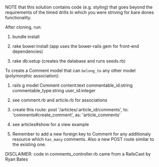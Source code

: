 
NOTE that this solution contains code (e.g. styling) that goes beyond the requirements of the timed drills in which you were striving for bare dones functionality.

After cloning, run:

1. bundle install

2. rake bower:install (app uses the bower-rails gem for front-end dependencies)

3. rake db:setup (creates the database and runs seeds.rb)

To create a Comment model that can `belong_to` any other model (polymorphic association):

1. rails g model Comment content:text commentable_id:string commentable_type:string user_id:integer

2. see comment.rb and article.rb for associations

3. create this route:
post '/articles/:article_id/comments', to: 'comments#create_comment', as: 'article_comments'

4. see articles#show for a view example

5. Remember to add a new foreign key to Comment for any additionaly resource which `has_many` comments.  Also a new POST route similar to the existing one.


DISCLAIMER: code in comments_controller.rb came from a RailsCast by Ryan Bates


